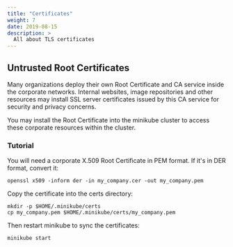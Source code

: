```yaml
---
title: "Certificates"
weight: 7
date: 2019-08-15
description: >
  All about TLS certificates
---
```


## Untrusted Root Certificates

Many organizations deploy their own Root Certificate and CA service inside the corporate networks.
Internal websites, image repositories and other resources may install SSL server certificates issued by this CA service for security and privacy concerns. 

You may install the Root Certificate into the minikube cluster to access these corporate resources within the cluster.

### Tutorial

You will need a corporate X.509 Root Certificate in PEM format. If it's in DER format, convert it:

```
openssl x509 -inform der -in my_company.cer -out my_company.pem
```

Copy the certificate into the certs directory:

```shell
mkdir -p $HOME/.minikube/certs
cp my_company.pem $HOME/.minikube/certs/my_company.pem
```

Then restart minikube to sync the certificates:

```shell
minikube start
```
